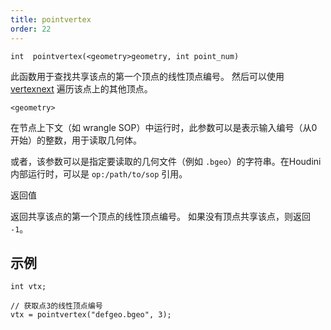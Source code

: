```yaml
---
title: pointvertex
order: 22
---
```

`int  pointvertex(<geometry>geometry, int point_num)`

此函数用于查找共享该点的第一个顶点的线性顶点编号。
然后可以使用 [vertexnext](./vertexnext "返回与给定顶点共享点的下一个顶点的线性顶点编号。") 遍历该点上的其他顶点。

`<geometry>`

在节点上下文（如 wrangle SOP）中运行时，此参数可以是表示输入编号（从0开始）的整数，用于读取几何体。

或者，该参数可以是指定要读取的几何文件（例如 `.bgeo`）的字符串。在Houdini内部运行时，可以是 `op:/path/to/sop` 引用。

返回值

返回共享该点的第一个顶点的线性顶点编号。
如果没有顶点共享该点，则返回 `-1`。

## 示例

```vex
int vtx;

// 获取点3的线性顶点编号
vtx = pointvertex("defgeo.bgeo", 3);

```
